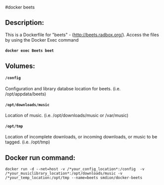 #docker beets

## Description:

This is a Dockerfile for "beets" - (http://beets.radbox.org/).  Access the files by using the Docker Exec command

#### `docker exec Beets beet`

## Volumes:

#### `/config`

Configuration and library databse location for beets. (i.e. /opt/appdata/beets)

#### `/opt/downloads/music`

Location of music. (i.e. /opt/downloads/music or /var/music)

#### `/opt/tmp`

Location of incomplete downloads, or incoming downloads, or music to be tagged. (i.e. /opt/tmp)


## Docker run command:

```
docker run -d --net=host -v /*your_config_location*:/config  -v /*your_musiclibrary_location*:/opt/downloads/music -v /*your_temp_location:/opt/tmp --name=beets smdion/docker-beets
```
